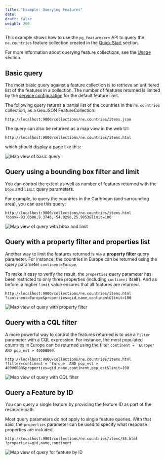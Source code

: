 ```yaml
---
title: "Example: Querying Features"
date:
draft: false
weight: 200
---
```


This example shows how to use the `pg_featureserv` API to query the
`ne.countries` feature collection
created in the [Quick Start](/quickstart/) section.

For more information about querying feature collections,
see the [Usage](/usage/) section.

## Basic query

The most basic query against a feature collection is to
retrieve an unfiltered list of the features in a collection.
The number of features returned is limited by the [service
configuration](/installation/configuration/) for the default feature limit.

The following query returns a partial list of
the countries in the `ne.countries` collection, as a GeoJSON FeatureCollection:
```
http://localhost:9000/collections/ne.countries/items.json
```

The query can also be returned as a map view in the web UI:
```
http://localhost:9000/collections/ne.countries/items.html
```
which should display a page like this:

![Map view of basic query](/ex-query-data-countries-basic.png)

## Query using a bounding box filter and limit

You can control the extent as well as number of features returned with the `bbox` and `limit` query parameters.

For example, to query the countries in the Caribbean (and surrounding area), you can use this query:
```
http://localhost:9000/collections/ne.countries/items.html
?bbox=-93.0688,9.3746,-54.0296,25.9053&limit=100
```

![Map view of query with bbox and limit](/ex-query-data-countries-bbox-limit.png)

## Query with a property filter and properties list

Another way to limit the features returned is via a **property filter** query parameter.
For instance, the countries in Europe can be returned using the query parameter `continent=Europe`.

To make it easy to verify the result, the `properties` query parameter has been restricted to only three properties (including `continent` itself).
And as before, a higher `limit` value ensures that all features are returned.

```
http://localhost:9000/collections/ne.countries/items.html
?continent=Europe&properties=gid,name,continent&limit=100
```
![Map view of query with property filter](/ex-query-data-countries-prop-filter.png)

## Query with a CQL filter

A more powerful way to control the features returned is to use a `filter` parameter with a CQL expression.
For instance, the most populated countries in Europe can be returned using the filter `continent = 'Europe' AND pop_est > 40000000`.

```
http://localhost:9000/collections/ne.countries/items.html
?filter=continent = 'Europe' AND pop_est > 40000000&properties=gid,name,continent,pop_est&limit=100
```
![Map view of query with CQL filter](/ex-query-data-countries-cql-filter.png)

## Query a Feature by ID

You can query a single feature by providing the feature ID
as part of the resource path.

Most query parameters do not apply to single feature queries. With that said, the `properties` parameter can be used to specify what response properties are included.

```
http://localhost:9001/collections/ne.countries/items/55.html
?properties=gid,name,continent
```
![Map view of query for feature by ID](/ex-query-data-countries-feature.png)
